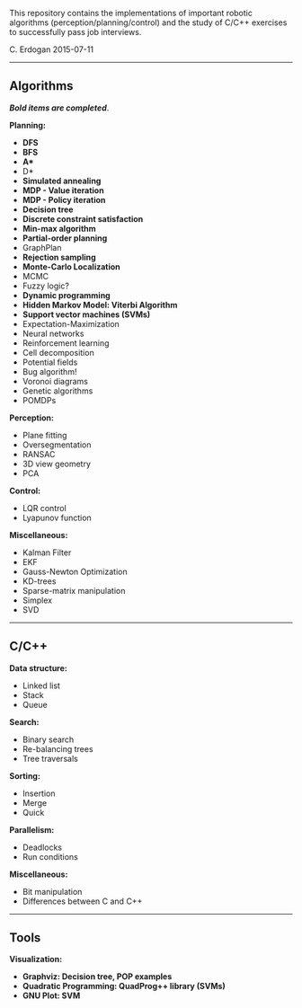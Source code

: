 This repository contains the implementations of important robotic algorithms (perception/planning/control) and the study of C/C++ exercises to successfully pass job interviews. 

C. Erdogan
2015-07-11

---------------------------------------------------------
Algorithms
---------------------------------------------------------

___Bold items are completed___.

__Planning:__
 - __DFS__
 - __BFS__
 - __A*__
 - D\*    
 - __Simulated annealing__
 - __MDP - Value iteration__
 - __MDP - Policy iteration__
 - __Decision tree__
 - __Discrete constraint satisfaction__
 - __Min-max algorithm__
 - __Partial-order planning__
 - GraphPlan
 - __Rejection sampling__
 - __Monte-Carlo Localization__
 - MCMC 
 - Fuzzy logic?
 - __Dynamic programming__
 - __Hidden Markov Model: Viterbi Algorithm__
 - __Support vector machines (SVMs)__
 - Expectation-Maximization
 - Neural networks
 - Reinforcement learning
 - Cell decomposition
 - Potential fields
 - Bug algorithm!
 - Voronoi diagrams
 - Genetic algorithms
 - POMDPs

__Perception:__
 - Plane fitting
 - Oversegmentation
 - RANSAC
 - 3D view geometry
 - PCA

__Control:__
 - LQR control
 - Lyapunov function

__Miscellaneous:__
 - Kalman Filter	
 - EKF
 - Gauss-Newton Optimization
 - KD-trees
 - Sparse-matrix manipulation
 - Simplex
 - SVD
	
---------------------------------------------------------
C/C++
---------------------------------------------------------

__Data structure:__
 - Linked list
 - Stack
 - Queue

__Search:__
 - Binary search
 - Re-balancing trees
 - Tree traversals

__Sorting:__
 - Insertion
 - Merge
 - Quick

__Parallelism:__
 - Deadlocks
 - Run conditions

__Miscellaneous:__
 - Bit manipulation 
 - Differences between C and C++

---------------------------------------------------------
Tools
---------------------------------------------------------

__Visualization:__
 - __Graphviz: Decision tree, POP examples__
 - __Quadratic Programming: QuadProg++ library (SVMs)__
 - __GNU Plot: SVM__

